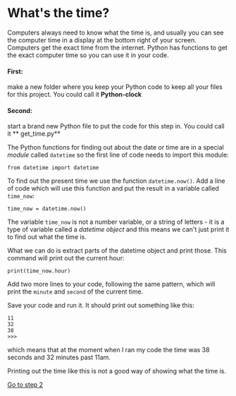 # What's the time?

Computers always need to know what the time is, and usually you can see the computer time in a display at the bottom right of your screen. Computers get the exact time from the internet. Python has functions to get the exact computer time so you can use it in your code.

#### First:

make a new folder where you keep your Python code to keep all your files for this project. You could call it **Python-clock**

#### Second:

start a brand new Python file to put the code for this step in. You could call it ** get_time.py**

The Python functions for finding out about the date or time are in a special *module* called ```datetime``` so the first line of code needs to import this module:

```
from datetime import datetime
```

To find out the present time we use the function ```datetime.now()```. Add a line of code which will use this function and put the result in a variable called ```time_now```:
```
time_now = datetime.now()
```
The variable ```time_now``` is not a number variable, or a string of letters - it is a type of variable called a *datetime object* and this means we can't just print it to find out what the time is.

What we can do is extract parts of the datetime object and print those. This command will print out the current hour:
```
print(time_now.hour)
```

Add two more lines to your code, following the same pattern, which will print the ```minute``` and ```second``` of the current time.

Save your code and run it. It should print out something like this:

```
11
32
38
>>> 
```
which means that at the moment when I ran my code the time was 38 seconds and 32 minutes past 11am.

Printing out the time like this is not a good way of showing what the time is.

[Go to step 2](Step2-Make-a-digital-clock)
